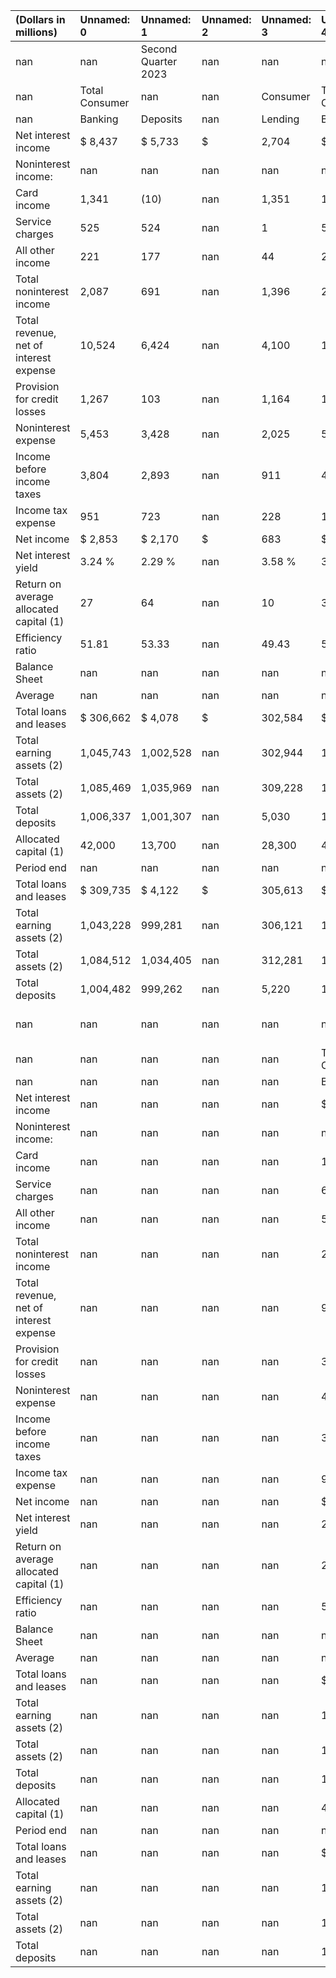 | (Dollars in millions)                   | Unnamed: 0     | Unnamed: 1          | Unnamed: 2   | Unnamed: 3   | Unnamed: 4     | Unnamed: 5          | Unnamed: 6   | Unnamed: 7   |
|:----------------------------------------|:---------------|:--------------------|:-------------|:-------------|:---------------|:--------------------|:-------------|:-------------|
| nan                                     | nan            | Second Quarter 2023 | nan          | nan          | nan            | First Quarter 2023  | nan          | nan          |
| nan                                     | Total Consumer | nan                 | nan          | Consumer     | Total Consumer | nan                 | nan          | Consumer     |
| nan                                     | Banking        | Deposits            | nan          | Lending      | Banking        | Deposits            | nan          | Lending      |
| Net interest income                     | $ 8,437        | $ 5,733             | $            | 2,704        | $ 8,593        | $ 5,816             | $            | 2,777        |
| Noninterest income:                     | nan            | nan                 | nan          | nan          | nan            | nan                 | nan          | nan          |
| Card income                             | 1,341          | (10)                | nan          | 1,351        | 1,274          | (10)                | nan          | 1,284        |
| Service charges                         | 525            | 524                 | nan          | 1            | 599            | 598                 | nan          | 1            |
| All other income                        | 221            | 177                 | nan          | 44           | 240            | 197                 | nan          | 43           |
| Total noninterest income                | 2,087          | 691                 | nan          | 1,396        | 2,113          | 785                 | nan          | 1,328        |
| Total revenue, net of interest expense  | 10,524         | 6,424               | nan          | 4,100        | 10,706         | 6,601               | nan          | 4,105        |
| Provision for credit losses             | 1,267          | 103                 | nan          | 1,164        | 1,089          | 183                 | nan          | 906          |
| Noninterest expense                     | 5,453          | 3,428               | nan          | 2,025        | 5,473          | 3,415               | nan          | 2,058        |
| Income before income taxes              | 3,804          | 2,893               | nan          | 911          | 4,144          | 3,003               | nan          | 1,141        |
| Income tax expense                      | 951            | 723                 | nan          | 228          | 1,036          | 751                 | nan          | 285          |
| Net income                              | $ 2,853        | $ 2,170             | $            | 683          | $ 3,108        | $ 2,252             | $            | 856          |
| Net interest yield                      | 3.24 %         | 2.29 %              | nan          | 3.58 %       | 3.27 %         | 2.31 %              | nan          | 3.76 %       |
| Return on average allocated capital (1) | 27             | 64                  | nan          | 10           | 30             | 67                  | nan          | 12           |
| Efficiency ratio                        | 51.81          | 53.33               | nan          | 49.43        | 51.12          | 51.76               | nan          | 50.10        |
| Balance Sheet                           | nan            | nan                 | nan          | nan          | nan            | nan                 | nan          | nan          |
| Average                                 | nan            | nan                 | nan          | nan          | nan            | nan                 | nan          | nan          |
| Total loans and leases                  | $ 306,662      | $ 4,078             | $            | 302,584      | $ 303,772      | $ 4,119             | $            | 299,653      |
| Total earning assets (2)                | 1,045,743      | 1,002,528           | nan          | 302,944      | 1,065,202      | 1,022,445           | nan          | 299,794      |
| Total assets (2)                        | 1,085,469      | 1,035,969           | nan          | 309,228      | 1,105,245      | 1,056,007           | nan          | 306,275      |
| Total deposits                          | 1,006,337      | 1,001,307           | nan          | 5,030        | 1,026,242      | 1,021,374           | nan          | 4,868        |
| Allocated capital (1)                   | 42,000         | 13,700              | nan          | 28,300       | 42,000         | 13,700              | nan          | 28,300       |
| Period end                              | nan            | nan                 | nan          | nan          | nan            | nan                 | nan          | nan          |
| Total loans and leases                  | $ 309,735      | $ 4,122             | $            | 305,613      | $ 304,480      | $ 4,065             | $            | 300,415      |
| Total earning assets (2)                | 1,043,228      | 999,281             | nan          | 306,121      | 1,081,780      | 1,038,545           | nan          | 300,595      |
| Total assets (2)                        | 1,084,512      | 1,034,405           | nan          | 312,281      | 1,124,438      | 1,074,571           | nan          | 307,227      |
| Total deposits                          | 1,004,482      | 999,262             | nan          | 5,220        | 1,044,768      | 1,039,744           | nan          | 5,024        |
| nan                                     | nan            | nan                 | nan          | nan          | nan            | Second Quarter 2022 | nan          | nan          |
| nan                                     | nan            | nan                 | nan          | nan          | Total Consumer | nan                 | nan          | Consumer     |
| nan                                     | nan            | nan                 | nan          | nan          | Banking        | Deposits            | nan          | Lending      |
| Net interest income                     | nan            | nan                 | nan          | nan          | $ 7,087        | $ 4,477             | $            | 2,610        |
| Noninterest income:                     | nan            | nan                 | nan          | nan          | nan            | nan                 | nan          | nan          |
| Card income                             | nan            | nan                 | nan          | nan          | 1,320          | (9)                 | nan          | 1,329        |
| Service charges                         | nan            | nan                 | nan          | nan          | 679            | 678                 | nan          | 1            |
| All other income                        | nan            | nan                 | nan          | nan          | 50             | 55                  | nan          | (5)          |
| Total noninterest income                | nan            | nan                 | nan          | nan          | 2,049          | 724                 | nan          | 1,325        |
| Total revenue, net of interest expense  | nan            | nan                 | nan          | nan          | 9,136          | 5,201               | nan          | 3,935        |
| Provision for credit losses             | nan            | nan                 | nan          | nan          | 350            | 142                 | nan          | 208          |
| Noninterest expense                     | nan            | nan                 | nan          | nan          | 4,959          | 3,055               | nan          | 1,904        |
| Income before income taxes              | nan            | nan                 | nan          | nan          | 3,827          | 2,004               | nan          | 1,823        |
| Income tax expense                      | nan            | nan                 | nan          | nan          | 938            | 491                 | nan          | 447          |
| Net income                              | nan            | nan                 | nan          | nan          | $ 2,889        | $ 1,513             | $            | 1,376        |
| Net interest yield                      | nan            | nan                 | nan          | nan          | 2.55 %         | 1.67 %              | nan          | 3.64 %       |
| Return on average allocated capital (1) | nan            | nan                 | nan          | nan          | 29             | 47                  | nan          | 20           |
| Efficiency ratio                        | nan            | nan                 | nan          | nan          | 54.28          | 58.74               | nan          | 48.38        |
| Balance Sheet                           | nan            | nan                 | nan          | nan          | nan            | nan                 | nan          | nan          |
| Average                                 | nan            | nan                 | nan          | nan          | nan            | nan                 | nan          | nan          |
| Total loans and leases                  | nan            | nan                 | nan          | nan          | $ 289,595      | $ 4,147             | $            | 285,448      |
| Total earning assets (2)                | nan            | nan                 | nan          | nan          | 1,114,552      | 1,072,773           | nan          | 287,512      |
| Total assets (2)                        | nan            | nan                 | nan          | nan          | 1,154,773      | 1,106,098           | nan          | 294,407      |
| Total deposits                          | nan            | nan                 | nan          | nan          | 1,078,020      | 1,072,166           | nan          | 5,854        |
| Allocated capital (1)                   | nan            | nan                 | nan          | nan          | 40,000         | 13,000              | nan          | 27,000       |
| Period end                              | nan            | nan                 | nan          | nan          | nan            | nan                 | nan          | nan          |
| Total loans and leases                  | nan            | nan                 | nan          | nan          | $ 294,570      | $ 4,123             | $            | 290,447      |
| Total earning assets (2)                | nan            | nan                 | nan          | nan          | 1,114,524      | 1,072,291           | nan          | 292,657      |
| Total assets (2)                        | nan            | nan                 | nan          | nan          | 1,154,366      | 1,104,991           | nan          | 299,799      |
| Total deposits                          | nan            | nan                 | nan          | nan          | 1,077,215      | 1,071,089           | nan          | 6,126        |